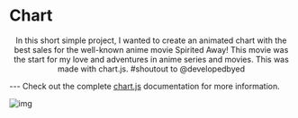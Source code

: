 # Chart

<p align="center">
In this short simple project, I wanted to create an animated chart with the best sales for the well-known anime movie Spirited Away! This movie was the start for my love and adventures in anime series and movies.  This was made with chart.js. #shoutout to @developedbyed

--- Check out the complete [chart.js](https://https://www.chartjs.org) documentation for more information.

<p align="center">

  ![img](https://user-images.githubusercontent.com/51058620/137648469-d47824fa-e453-4a8d-983f-ad9e42102d9a.png)

